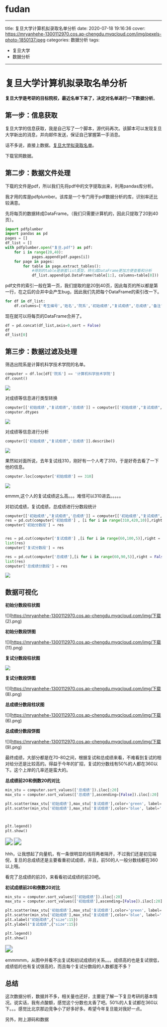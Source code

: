 # fudan

---
title: 复旦大学计算机拟录取名单分析
date: 2020-07-18 19:16:36
cover: https://mryanhehe-1300112970.cos.ap-chengdu.myqcloud.com/img/pexels-photo-1850137.jpeg
categories: 数据分析
tags:
- 复旦大学
- 数据分析

---

# 复旦大学计算机拟录取名单分析

**复旦大学是考研的目标院校，最近名单下来了，决定对名单进行一下数据分析**。

## 第一步：信息获取

复旦大学的信息获取，我是自己写了一个脚本，源代码再次。该脚本可以发现复旦大学新出的消息，并向邮件发送，保证自己掌握第一手消息。

话不多说，直接上数据。[复旦大学拟录取名单](http://www.gsao.fudan.edu.cn/b4/08/c15014a242696/page.htm)。

下载官网数据。

## 第二步：数据文件处理

下载的文件是pdf，所以我们先将pdf中的文字提取出来，利用pandas库分析。

我才用的库是pdfplumber。该库是一个专门用于pdf数据分析的库，识别率还比较满意。

先将每页的数据转成DataFrame。（我们只需要计算机的，因此只提取了20到40页）。

```python
import pdfplumber
import pandas as pd
pages = []
df_list = []
with pdfplumber.open("复旦.pdf") as pdf:
    for i in range(20,40):
            pages.append(pdf.pages[i])
    for page in pages:
        for table in page.extract_tables(): 
            #得到的table是嵌套list类型，转化成DataFrame更加方便查看和分析 
            df_list.append(pd.DataFrame(table[1:], columns=table[0]))

```

pdf文件的索引一般在第一页，我们提取的是20到40页，因此每页的所以都是第一行，在之后的合并中会产生bug，因此我们先把每个DataFrame的索引改一下。

```python
for df in df_list:
    df.columns=['考生编号','姓名','院系','初始成绩',"复试成绩",'总成绩','备注'] 
```

现在就可以将每页的DataFrame合并了。

```python
df = pd.concat(df_list,axis=0,sort = False)
df
df_list[0]
```

## 第三步：数据过滤及处理

筛选出院系是计算机科学技术学院的名单。

```python
computer = df.loc[df['院系'] == '计算机科学技术学院']
df.count()
```

![](https://mryanhehe-1300112970.cos.ap-chengdu.myqcloud.com/img/微信截图_20200718192656.png)

对成绩等信息进行类型转换

```python
computer[['初始成绩',"复试成绩",'总成绩']] = computer[['初始成绩',"复试成绩",'总成绩']].apply(pd.to_numeric)
computer.dtypes
```

![](https://mryanhehe-1300112970.cos.ap-chengdu.myqcloud.com/img/微信截图_20200718194728.png)

对成绩等信息进行分析

```python
computer[['初始成绩',"复试成绩",'总成绩']].describe()
```

![](https://mryanhehe-1300112970.cos.ap-chengdu.myqcloud.com/img/微信截图_20200718194839.png)

果然如对面所说，去年复试线310，刚好有一个人考了310，于是好奇去看了一下他的信息。

```python
computer.loc[computer['初始成绩'] == 310]
```

![](https://mryanhehe-1300112970.cos.ap-chengdu.myqcloud.com/img/微信截图_20200718195126.png)

emmm,这个人的复试成绩这么高。。。难怪可以310进去。。。。。

对初试成绩，复试成绩，总成绩进行分数段统计

```python
computer[['初始成绩',"复试成绩",'总成绩']] = computer[['初始成绩',"复试成绩",'总成绩']].apply(pd.to_numeric)
res = pd.cut(computer['初始成绩'] , [i for i in range(310,420,10)],right = False,labels= [i for i in range(310,410,10)])
computer['初始分数段'] = res


res = pd.cut(computer['复试成绩'] ,[i for i in range(60,100,5)],right = False,labels= [i for i in range(60,95,5)])
list(res)
computer['复试分数段'] = res

res = pd.cut(computer['总成绩'],[i for i in range(60,90,5)],right = False ,labels= [i for i in range(60,85,5)])
list(res)
computer['总成绩分数段'] = res
```



![](https://mryanhehe-1300112970.cos.ap-chengdu.myqcloud.com/img/微信截图_20200718211843.png)



## 数据可视化

**初始分数段柱状图**

![](https://mryanhehe-1300112970.cos.ap-chengdu.myqcloud.com/img/下载 (2).png)

**初始分数段饼图**

![](https://mryanhehe-1300112970.cos.ap-chengdu.myqcloud.com/img/下载 (11).png)

**复试分数段柱状图**

![](https://mryanhehe-1300112970.cos.ap-chengdu.myqcloud.com/img/下载.png)

**复试分数段饼图**

![](https://mryanhehe-1300112970.cos.ap-chengdu.myqcloud.com/img/下载 (8).png)

**总成绩分数段柱状图**

![](https://mryanhehe-1300112970.cos.ap-chengdu.myqcloud.com/img/下载 (6).png)

**总成绩分数段饼图**

![](https://mryanhehe-1300112970.cos.ap-chengdu.myqcloud.com/img/下载 (9).png)

最终成绩，大部分都是在70-80之间，根据复试和总成绩来看，不难看到复试的相对给分还是比较高的。得益于今年的扩招，复试的分数线有50%的人都在360以下。这个上岸的几率还是蛮大的。

**总成绩前20和倒数20的对比**

```python
min_stu = computer.sort_values(['总成绩']).iloc[:20]
max_stu = computer.sort_values(['总成绩'],ascending=[False]).iloc[:20]

plt.scatter(max_stu['初始成绩'],max_stu['复试成绩'],color='green', label='总成绩前20名')
plt.scatter(min_stu['初始成绩'],max_stu['复试成绩'],color='blue', label='总成绩后20名')



plt.legend()
plt.show()
```

<img src="https://mryanhehe-1300112970.cos.ap-chengdu.myqcloud.com/img/下载 (17).png" style="zoom:150%;" />



<img src="https://mryanhehe-1300112970.cos.ap-chengdu.myqcloud.com/img/下载 (18).png" style="zoom:150%;" />

hhh，让我想起了向量机，有一条很明显的线将两者隔开，不过我们还是初见端倪，复旦的总成绩还是主要看重初试成绩，并且，前50的人一般分数线都在360以上哦。





看完了总成绩的前20，来看看初试成绩的前20吧。

**初试成绩前20和倒数20对比**

```python
min_stu = computer.sort_values(['初始成绩']).iloc[:20]
max_stu = computer.sort_values(['初始成绩'],ascending=[False]).iloc[:20]

plt.scatter(max_stu['初始成绩'],max_stu['复试成绩'],color='green', label='总成绩前20名')
plt.scatter(min_stu['初始成绩'],max_stu['复试成绩'],color='blue', label='总成绩后20名')
plt.xlabel("初始成绩",{"size":15})
plt.ylabel("复试成绩",{"size":15})

plt.legend()
plt.show()
```

<img src="https://mryanhehe-1300112970.cos.ap-chengdu.myqcloud.com/img/下载 (14).png" style="zoom:150%;" />

emmmmm，从图中并看不出复试和初试成绩的关系。。。成绩高的也是复试很低，成绩低的也有复试很高的，而且每个复试分数段的人数都差不多？



## 总结

这次数据分析，数据并不多，相关量也还好，主要是了解一下复旦考研的基本情况。说实话，我有点酸额，感觉这个分数也太香了吧。50%的人复试都在360以下。。。感觉比北京那边竞争小了好多好多。希望今年复旦能对我好一点。

另外，附上源码和数据